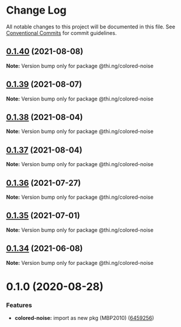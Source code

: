 # Change Log

All notable changes to this project will be documented in this file.
See [Conventional Commits](https://conventionalcommits.org) for commit guidelines.

## [0.1.40](https://github.com/thi-ng/umbrella/compare/@thi.ng/colored-noise@0.1.39...@thi.ng/colored-noise@0.1.40) (2021-08-08)

**Note:** Version bump only for package @thi.ng/colored-noise





## [0.1.39](https://github.com/thi-ng/umbrella/compare/@thi.ng/colored-noise@0.1.38...@thi.ng/colored-noise@0.1.39) (2021-08-07)

**Note:** Version bump only for package @thi.ng/colored-noise





## [0.1.38](https://github.com/thi-ng/umbrella/compare/@thi.ng/colored-noise@0.1.37...@thi.ng/colored-noise@0.1.38) (2021-08-04)

**Note:** Version bump only for package @thi.ng/colored-noise





## [0.1.37](https://github.com/thi-ng/umbrella/compare/@thi.ng/colored-noise@0.1.36...@thi.ng/colored-noise@0.1.37) (2021-08-04)

**Note:** Version bump only for package @thi.ng/colored-noise





## [0.1.36](https://github.com/thi-ng/umbrella/compare/@thi.ng/colored-noise@0.1.35...@thi.ng/colored-noise@0.1.36) (2021-07-27)

**Note:** Version bump only for package @thi.ng/colored-noise





## [0.1.35](https://github.com/thi-ng/umbrella/compare/@thi.ng/colored-noise@0.1.34...@thi.ng/colored-noise@0.1.35) (2021-07-01)

**Note:** Version bump only for package @thi.ng/colored-noise





## [0.1.34](https://github.com/thi-ng/umbrella/compare/@thi.ng/colored-noise@0.1.33...@thi.ng/colored-noise@0.1.34) (2021-06-08)

**Note:** Version bump only for package @thi.ng/colored-noise





# 0.1.0 (2020-08-28)


### Features

* **colored-noise:** import as new pkg (MBP2010) ([6459256](https://github.com/thi-ng/umbrella/commit/64592562ee4e4374011edc596e28f41b94218b44))
